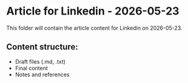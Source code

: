 # Article for Linkedin - 2026-05-23

This folder will contain the article content for Linkedin on 2026-05-23.

## Content structure:
- Draft files (.md, .txt)
- Final content
- Notes and references
